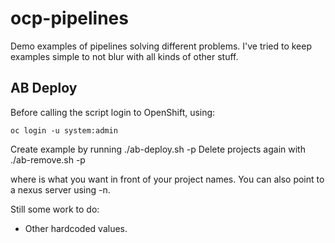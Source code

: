 # ocp-pipelines

Demo examples of pipelines solving different problems. I've tried to keep examples simple to not blur with all kinds of other stuff.

## AB Deploy
Before calling the script login to OpenShift, using:
```
oc login -u system:admin
```

Create example by running ./ab-deploy.sh -p <prefix>
Delete projects again with ./ab-remove.sh -p <prefix>

where *<prefix>* is what you want in front of your project names. You can also point to a nexus server using -n.

Still some work to do:
* Other hardcoded values.
